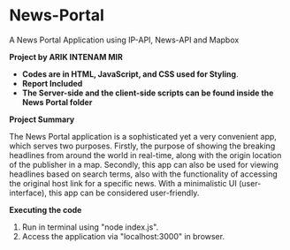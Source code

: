 # News-Portal
A News Portal Application using IP-API, News-API and Mapbox

**Project by ARIK INTENAM MIR**
- **Codes are in HTML, JavaScript, and CSS used for Styling**. 
- **Report Included**
- **The Server-side and the client-side scripts can be found inside the News Portal folder**



 **Project Summary**
 
 The News Portal application is a sophisticated yet a very convenient app, which serves two purposes. Firstly, the purpose of showing the breaking headlines from around the world in real-time, along with the origin location of the publisher in a map. Secondly, this app can also be used for viewing headlines based on search terms, also with the functionality of accessing the original host link for a specific news. With a minimalistic UI (user-interface), this app can be considered user-friendly.
 
 **Executing the code**
 
1. Run in terminal using "node index.js".
2. Access the application via "localhost:3000" in browser.
 
